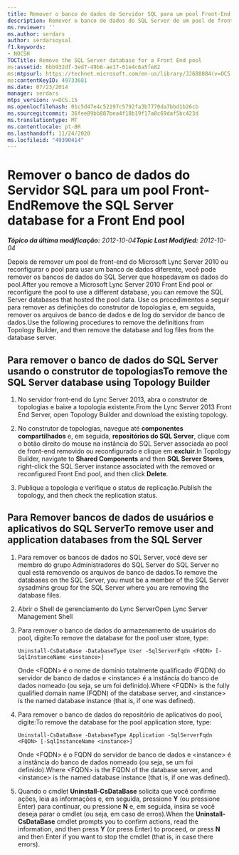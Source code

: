 ```yaml
---
title: Remover o banco de dados do Servidor SQL para um pool Front-End
description: Remover o banco de dados do SQL Server de um pool de front-ends.
ms.reviewer: ''
ms.author: serdars
author: serdarsoysal
f1.keywords:
- NOCSH
TOCTitle: Remove the SQL Server database for a Front End pool
ms:assetid: 6bb932df-3ed7-49b6-ae17-61e4c6a5fe82
ms:mtpsurl: https://technet.microsoft.com/en-us/library/JJ688084(v=OCS.15)
ms:contentKeyID: 49733681
ms.date: 07/23/2014
manager: serdars
mtps_version: v=OCS.15
ms.openlocfilehash: 01c5d47e4c52197c5792fa3b7770da7bbd1b26cb
ms.sourcegitcommit: 36fee89bb887bea4f18b19f17a8c69daf5bc423d
ms.translationtype: MT
ms.contentlocale: pt-BR
ms.lasthandoff: 11/24/2020
ms.locfileid: "49390414"
---
```

# <a name="remove-the-sql-server-database-for-a-front-end-pool"></a><span data-ttu-id="83745-103">Remover o banco de dados do Servidor SQL para um pool Front-End</span><span class="sxs-lookup"><span data-stu-id="83745-103">Remove the SQL Server database for a Front End pool</span></span>

<div data-xmlns="http://www.w3.org/1999/xhtml">

<div class="topic" data-xmlns="http://www.w3.org/1999/xhtml" data-msxsl="urn:schemas-microsoft-com:xslt" data-cs="https://msdn.microsoft.com/">

<div data-asp="https://msdn2.microsoft.com/asp">



</div>

<div id="mainSection">

<div id="mainBody"><span data-ttu-id="83745-104">

<span> </span></span><span class="sxs-lookup"><span data-stu-id="83745-104">

<span> </span></span></span>

<span data-ttu-id="83745-105">_**Tópico da última modificação:** 2012-10-04_</span><span class="sxs-lookup"><span data-stu-id="83745-105">_**Topic Last Modified:** 2012-10-04_</span></span>

<span data-ttu-id="83745-106">Depois de remover um pool de front-end do Microsoft Lync Server 2010 ou reconfigurar o pool para usar um banco de dados diferente, você pode remover os bancos de dados do SQL Server que hospedavam os dados do pool.</span><span class="sxs-lookup"><span data-stu-id="83745-106">After you remove a Microsoft Lync Server 2010 Front End pool or reconfigure the pool to use a different database, you can remove the SQL Server databases that hosted the pool data.</span></span> <span data-ttu-id="83745-107">Use os procedimentos a seguir para remover as definições do construtor de topologias e, em seguida, remover os arquivos de banco de dados e de log do servidor de banco de dados.</span><span class="sxs-lookup"><span data-stu-id="83745-107">Use the following procedures to remove the definitions from Topology Builder, and then remove the database and log files from the database server.</span></span>

<div>

## <a name="to-remove-the-sql-server-database-using-topology-builder"></a><span data-ttu-id="83745-108">Para remover o banco de dados do SQL Server usando o construtor de topologias</span><span class="sxs-lookup"><span data-stu-id="83745-108">To remove the SQL Server database using Topology Builder</span></span>

1.  <span data-ttu-id="83745-109">No servidor front-end do Lync Server 2013, abra o construtor de topologias e baixe a topologia existente.</span><span class="sxs-lookup"><span data-stu-id="83745-109">From the Lync Server 2013 Front End Server, open Topology Builder and download the existing topology.</span></span>

2.  <span data-ttu-id="83745-110">No construtor de topologias, navegue até **componentes compartilhados** e, em seguida, **repositórios do SQL Server**, clique com o botão direito do mouse na instância do SQL Server associada ao pool de front-end removido ou reconfigurado e clique em **excluir**.</span><span class="sxs-lookup"><span data-stu-id="83745-110">In Topology Builder, navigate to **Shared Components** and then **SQL Server Stores**, right-click the SQL Server instance associated with the removed or reconfigured Front End pool, and then click **Delete**.</span></span>

3.  <span data-ttu-id="83745-111">Publique a topologia e verifique o status de replicação.</span><span class="sxs-lookup"><span data-stu-id="83745-111">Publish the topology, and then check the replication status.</span></span>

</div>

<div>

## <a name="to-remove-user-and-application-databases-from-the-sql-server"></a><span data-ttu-id="83745-112">Para Remover bancos de dados de usuários e aplicativos do SQL Server</span><span class="sxs-lookup"><span data-stu-id="83745-112">To remove user and application databases from the SQL Server</span></span>

1.  <span data-ttu-id="83745-113">Para remover os bancos de dados no SQL Server, você deve ser membro do grupo Administradores do SQL Server do SQL Server no qual está removendo os arquivos de banco de dados.</span><span class="sxs-lookup"><span data-stu-id="83745-113">To remove the databases on the SQL Server, you must be a member of the SQL Server sysadmins group for the SQL Server where you are removing the database files.</span></span>

2.  <span data-ttu-id="83745-114">Abrir o Shell de gerenciamento do Lync Server</span><span class="sxs-lookup"><span data-stu-id="83745-114">Open Lync Server Management Shell</span></span>

3.  <span data-ttu-id="83745-115">Para remover o banco de dados do armazenamento de usuários do pool, digite:</span><span class="sxs-lookup"><span data-stu-id="83745-115">To remove the database for the pool user store, type:</span></span>
    
        Uninstall-CsDataBase -DatabaseType User -SqlServerFqdn <FQDN> [-SqlInstanceName <instance>]
    
    <span data-ttu-id="83745-116">Onde \<FQDN\> é o nome de domínio totalmente qualificado (FQDN) do servidor de banco de dados e \<instance\> é a instância do banco de dados nomeado (ou seja, se um foi definido).</span><span class="sxs-lookup"><span data-stu-id="83745-116">Where \<FQDN\> is the fully qualified domain name (FQDN) of the database server, and \<instance\> is the named database instance (that is, if one was defined).</span></span>

4.  <span data-ttu-id="83745-117">Para remover o banco de dados do repositório de aplicativos do pool, digite:</span><span class="sxs-lookup"><span data-stu-id="83745-117">To remove the database for the pool application store, type:</span></span>
    
        Uninstall-CsDataBase -DatabaseType Application -SqlServerFqdn <FQDN> [-SqlInstanceName <instance>]
    
    <span data-ttu-id="83745-118">Onde \<FQDN\> é o FQDN do servidor de banco de dados e \<instance\> é a instância do banco de dados nomeado (ou seja, se um foi definido).</span><span class="sxs-lookup"><span data-stu-id="83745-118">Where \<FQDN\> is the FQDN of the database server, and \<instance\> is the named database instance (that is, if one was defined).</span></span>

5.  <span data-ttu-id="83745-119">Quando o cmdlet **Uninstall-CsDataBase** solicita que você confirme ações, leia as informações e, em seguida, pressione **Y** (ou pressione Enter) para continuar, ou pressione **N** e, em seguida, insira se você deseja parar o cmdlet (ou seja, em caso de erros).</span><span class="sxs-lookup"><span data-stu-id="83745-119">When the **Uninstall-CsDataBase** cmdlet prompts you to confirm actions, read the information, and then press **Y** (or press Enter) to proceed, or press **N** and then Enter if you want to stop the cmdlet (that is, in case there errors).</span></span>

<span data-ttu-id="83745-120"></div>

</div>

<span> </span>

</div>

</div>

</span><span class="sxs-lookup"><span data-stu-id="83745-120"></div>

</div>

<span> </span>

</div>

</div>

</span></span></div>


